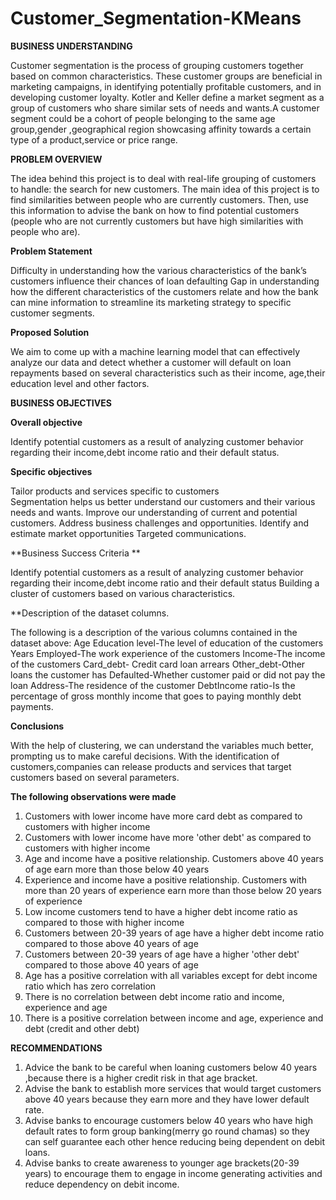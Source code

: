 # Customer_Segmentation-KMeans

**BUSINESS UNDERSTANDING** 

Customer segmentation is the process of grouping customers together based on common characteristics. These customer groups are beneficial in marketing campaigns, in identifying potentially profitable customers, and in developing customer loyalty.
Kotler and Keller define a market segment as a group of customers	who share similar sets of needs and wants.A customer segment could be a cohort of people belonging to the same age group,gender ,geographical region showcasing affinity towards a certain type of a product,service or price range.

**PROBLEM OVERVIEW** 

The idea behind this project is to deal with real-life grouping of customers to handle: the search for new customers.
The main idea of this project is to find similarities between people who are currently customers. Then, use this information to advise the bank on how to  find potential customers (people who are not currently customers but have high similarities with people who are).

**Problem Statement**

Difficulty in understanding how the various characteristics of the bank’s customers influence their chances of loan defaulting 
Gap in understanding how the different characteristics of the customers relate and how the bank can mine information to streamline its marketing strategy to specific customer segments.

**Proposed Solution**

We aim to come up with a machine learning model that can effectively analyze our data and detect whether a customer will default on loan repayments based on several characteristics such as their income, age,their education level and other factors.

**BUSINESS OBJECTIVES**

**Overall objective**

Identify potential customers as a result of analyzing customer behavior regarding their income,debt income ratio and their default status.

**Specific objectives** 

Tailor products  and services specific to customers  
Segmentation helps us better understand our customers and their various needs and wants.
Improve our understanding of current and potential customers. 
Address business challenges and opportunities.
Identify and estimate market opportunities
Targeted communications.

**Business Success Criteria **

Identify potential customers as a result of analyzing customer behavior regarding their income,debt income ratio and their default status
Building a cluster of customers based on various characteristics.

**Description of the dataset columns.

The following is a description of the various columns contained in the dataset above:
Age
Education level-The level of education of the customers
Years Employed-The work experience of the customers
Income-The income of the customers
Card_debt- Credit card loan arrears
Other_debt-Other loans the customer has
Defaulted-Whether customer paid or did not pay the loan
Address-The residence of the customer
DebtIncome ratio-Is the percentage of gross monthly income that goes to paying monthly debt payments.

**Conclusions**

With the help of clustering, we can understand the variables much better, prompting us to make careful decisions. With the identification of customers,companies can release products and services that target customers based on several parameters. 

**The following observations were made**

1. Customers with lower income have more card debt as compared to customers with higher income
2. Customers with lower income have more 'other debt' as compared to customers with higher income
3. Age and income have a positive relationship. Customers above 40 years of age earn more than those below 40 years
4. Experience and income have a positive relationship. Customers with more than 20 years of experience earn more than those below 20 years of experience
5. Low income customers tend to have a higher debt income ratio as compared to those with higher income
6. Customers between 20-39 years of age have a higher debt income ratio compared to those above 40 years of age
7. Customers between 20-39 years of age have a higher 'other debt' compared to those above 40 years of age
8. Age has a positive correlation with all variables except for debt income ratio which has zero correlation
9. There is no correlation between debt income ratio and income, experience and age
10. There is a positive correlation between income and age, experience and debt (credit and other debt)

 **RECOMMENDATIONS**
 
1. Advice the bank to be careful when loaning customers below 40 years ,because there is a  higher credit risk in that age bracket.
2. Advise the  bank to establish  more services that would target customers above 40 years because they earn more and they have lower default rate.
3. Advise banks to encourage customers below 40 years who have high default rates to form group banking(merry go round chamas) so they can self guarantee each other  hence reducing being dependent on debit loans. 
4. Advise banks to create awareness to younger age brackets(20-39 years) to encourage them to engage in income generating activities and reduce dependency on debit income.

























